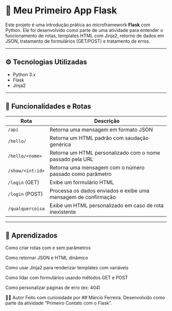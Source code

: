 # 🚀 Meu Primeiro App Flask

Este projeto é uma introdução prática ao microframework **Flask** com Python. Ele foi desenvolvido como parte de uma atividade para entender o funcionamento de rotas, templates HTML com Jinja2, retorno de dados em JSON, tratamento de formulários (GET/POST) e tratamento de erros.

---

## ⚙️ Tecnologias Utilizadas

- Python 3.x
- Flask
- Jinja2 

---

## 📌 Funcionalidades e Rotas

| Rota              | Descrição                                                                 |
|-------------------|--------------------------------------------------------------------------|
| `/api`               | Retorna uma mensagem em formato JSON                                     |
| `/hello/`         | Retorna um HTML padrão com saudação genérica                             |
| `/hello/<nome>`   | Retorna um HTML personalizado com o nome passado pela URL                |
| `/show/<int:id>`  | Retorna uma mensagem com o número passado como parâmetro                 |
| `/login` (GET)    | Exibe um formulário HTML                                                 |
| `/login` (POST)   | Processa os dados enviados e exibe uma mensagem de confirmação           |
|  `/qualquercoisa`        | Exibe um HTML personalizado em caso de rota inexistente                 |

---
## 🧠 Aprendizados
Como criar rotas com e sem parâmetros

Como retornar JSON e HTML dinâmico

Como usar Jinja2 para renderizar templates com variáveis

Como lidar com formulários usando métodos GET e POST

Como personalizar páginas de erro (ex: 404)

👨‍💻 Autor
Feito com curiosidade por ## Márcio Ferreira.
Desenvolvido como parte da atividade “Primeiro Contato com o Flask”.

